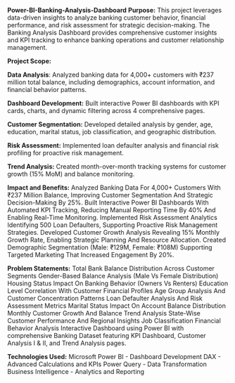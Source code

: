 **Power-BI-Banking-Analysis-Dashboard**
**Purpose:**
This project leverages data-driven insights to analyze banking customer behavior, financial performance, and risk assessment for strategic decision-making. The Banking Analysis Dashboard provides comprehensive customer insights and KPI tracking to enhance banking operations and customer relationship management.

**Project Scope:**

**Data Analysis**: Analyzed banking data for 4,000+ customers with ₹237 million total balance, including demographics, account information, and financial behavior patterns.

**Dashboard Development:** Built interactive Power BI dashboards with KPI cards, charts, and dynamic filtering across 4 comprehensive pages.

**Customer Segmentation:** Developed detailed analysis by gender, age, education, marital status, job classification, and geographic distribution.

**Risk Assessment:** Implemented loan defaulter analysis and financial risk profiling for proactive risk management.

**Trend Analysis:** Created month-over-month tracking systems for customer growth (15% MoM) and balance monitoring.

**Impact and Benefits:**
Analyzed Banking Data For 4,000+ Customers With ₹237 Million Balance, Improving Customer Segmentation And Strategic Decision-Making By 25%.
Built Interactive Power BI Dashboards With Automated KPI Tracking, Reducing Manual Reporting Time By 40% And Enabling Real-Time Monitoring.
Implemented Risk Assessment Analytics Identifying 500 Loan Defaulters, Supporting Proactive Risk Management Strategies.
Developed Customer Growth Analysis Revealing 15% Monthly Growth Rate, Enabling Strategic Planning And Resource Allocation.
Created Demographic Segmentation (Male: ₹129M, Female: ₹108M) Supporting Targeted Marketing That Increased Engagement By 20%.

**Problem Statements:**
Total Bank Balance Distribution Across Customer Segments
Gender-Based Balance Analysis (Male Vs Female Distribution)
Housing Status Impact On Banking Behavior (Owners Vs Renters)
Education Level Correlation With Customer Financial Profiles
Age Group Analysis And Customer Concentration Patterns
Loan Defaulter Analysis And Risk Assessment Metrics
Marital Status Impact On Account Balance Distribution
Monthly Customer Growth And Balance Trend Analysis
State-Wise Customer Performance And Regional Insights
Job Classification Financial Behavior Analysis
Interactive Dashboard using Power BI with comprehensive Banking Dataset featuring KPI Dashboard, Customer Analysis I & II, and Trend Analysis pages.

**Technologies Used:**
Microsoft Power BI - Dashboard Development
DAX - Advanced Calculations and KPIs
Power Query - Data Transformation
Business Intelligence - Analytics and Reporting
